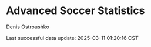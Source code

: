 # Advanced Soccer Statistics
Denis Ostroushko

<!-- gfm -->

Last successful data update: 2025-03-11 01:20:16 CST
